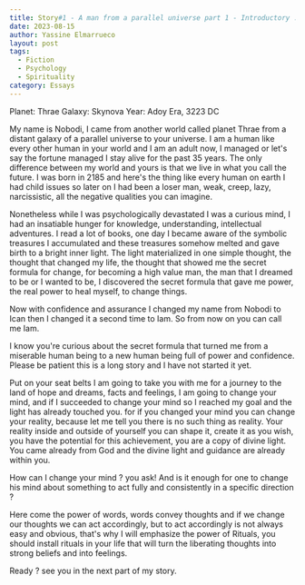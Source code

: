 ```yaml
---
title: Story#1 - A man from a parallel universe part 1 - Introductory : Words and Rituals
date: 2023-08-15
author: Yassine Elmarrueco
layout: post
tags:
  - Fiction
  - Psychology
  - Spirituality
category: Essays
---
```

Planet: Thrae
Galaxy: Skynova
Year: Adoy Era, 3223 DC

My name is Nobodi, I came from another world called planet Thrae from a distant galaxy of a parallel universe to your universe. I am a human like every other human in your world and I am an adult now, I managed or let's say the fortune managed I stay alive for the past 35 years. The only difference between my world and yours is that we live in what you call the future. I was born in 2185 and here's the thing like every human on earth I had child issues so later on I had been a loser man, weak, creep, lazy, narcissistic, all the negative qualities you can imagine. 

Nonetheless while I was psychologically devastated I was a curious mind, I had an insatiable hunger for knowledge, understanding, intellectual adventures. I read a lot of books, one day I became aware of the symbolic treasures I accumulated and these treasures somehow melted and gave birth to a bright inner light. The light materialized in one simple thought, the thought that changed my life, the thought that showed me the secret formula for change, for becoming a high value man, the man that I dreamed to be or I wanted to be, I discovered the secret formula that gave me power, the real power to heal myself, to change things. 

Now with confidence and assurance I changed my name from Nobodi to Ican then I changed it a second time to Iam. So from now on you can call me Iam.

I know you're curious about the secret formula that turned me from a miserable human being to a new human being full of power and confidence. Please be patient this is a long story and I have not started it yet. 

Put on your seat belts I am going to take you with me for a journey to the land of hope and dreams, facts and feelings, I am going to change your mind, and if I  succeeded to change your mind so I reached my goal and the light has already touched you. for if you changed your mind you can change your reality, because let me tell you there is no such thing as reality. Your reality inside and outside of yourself you can shape it, create it as you wish, you have the potential for this achievement, you are a copy of divine light. You came already from God and the divine light and guidance are already within you.

How can I change your mind ? you ask! And is it enough for one to change his  mind about something to act fully and consistently in a specific direction ?

Here come the power of words, words convey thoughts and if we change our thoughts we can act accordingly, but to act accordingly is not always easy and obvious, that's why I will emphasize the power of Rituals, you should install rituals in your life that will turn the liberating thoughts into strong beliefs and into feelings.

Ready ? see you in the next part of my story. 

  
